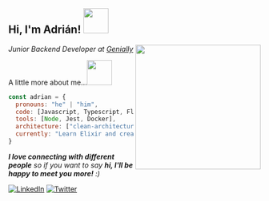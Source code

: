 <h2> Hi, I'm Adrián! <img src="https://media.giphy.com/media/mGcNjsfWAjY5AEZNw6/giphy.gif" width="50"></h2>
<img align='right' src="https://media.giphy.com/media/lRLzrbhmh5pFf4jOga/giphy.gif?cid=ecf05e47w30g0l1947h0zkwzrzjiiwujeik2srf1oydy5e23&rid=giphy.gif&ct=s" width="250">
<p><em>Junior Backend Developer at <a href="https://genial.ly/">Genially</a></em></p>

A little more about me...<img src="https://media.giphy.com/media/kuWN0iF9BLQKk/giphy.gif?cid=ecf05e475ukrs3ws5u79jt9pj1ltk59fwtc5y91wniqbzb06&rid=giphy.gif&ct=s" width="50"> 

```javascript
const adrian = {
  pronouns: "he" | "him",
  code: [Javascript, Typescript, Flutter],
  tools: [Node, Jest, Docker],
  architecture: ["clean-architecture", "event-driven", "functional-programming"],
  currently: "Learn Elixir and create pet projects with it"
}
```

<em><b>I love connecting with different people</b> so if you want to say <b>hi, I'll be happy to meet you more!</b> :)</em>


[![LinkedIn](https://img.shields.io/badge/-LINKEDIN-0077B5?style=for-the-badge&logo=linkedin&logoColor=white)](https://www.linkedin.com/in/adrianlopezgue/)
[![Twitter](https://img.shields.io/badge/-TWITTER-0077B5?style=for-the-badge&logo=twitter&logoColor=white)](https://www.twitter.com/adrianlopezgue/)
